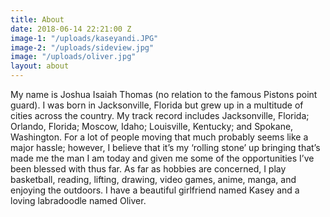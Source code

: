 ```yaml
---
title: About
date: 2018-06-14 22:21:00 Z
image-1: "/uploads/kaseyandi.JPG"
image-2: "/uploads/sideview.jpg"
image: "/uploads/oliver.jpg"
layout: about
---
```


My name is Joshua Isaiah Thomas (no relation to the famous Pistons point guard). I was born in Jacksonville, Florida but grew up in a multitude of cities across the country. My track record includes Jacksonville, Florida; Orlando, Florida; Moscow, Idaho; Louisville, Kentucky; and Spokane, Washington. For a lot of people moving that much probably seems like a major hassle; however, I believe that it’s my ‘rolling stone’ up bringing that’s made me the man I am today and given me some of the opportunities I’ve been blessed with thus far. As far as hobbies are concerned, I play basketball, reading, lifting, drawing, video games, anime, manga, and enjoying the outdoors. I have a beautiful girlfriend named Kasey and a loving labradoodle named Oliver.